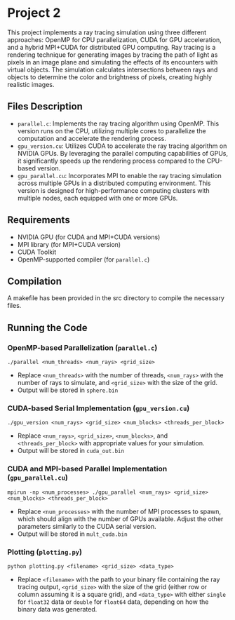 # Project 2

This project implements a ray tracing simulation using three different approaches: OpenMP for CPU parallelization, CUDA for GPU acceleration, and a hybrid MPI+CUDA for distributed GPU computing. Ray tracing is a rendering technique for generating images by tracing the path of light as pixels in an image plane and simulating the effects of its encounters with virtual objects. The simulation calculates intersections between rays and objects to determine the color and brightness of pixels, creating highly realistic images.

## Files Description

- `parallel.c`: Implements the ray tracing algorithm using OpenMP. This version runs on the CPU, utilizing multiple cores to parallelize the computation and accelerate the rendering process.
- `gpu_version.cu`: Utilizes CUDA to accelerate the ray tracing algorithm on NVIDIA GPUs. By leveraging the parallel computing capabilities of GPUs, it significantly speeds up the rendering process compared to the CPU-based version.
- `gpu_parallel.cu`: Incorporates MPI to enable the ray tracing simulation across multiple GPUs in a distributed computing environment. This version is designed for high-performance computing clusters with multiple nodes, each equipped with one or more GPUs.

## Requirements

- NVIDIA GPU (for CUDA and MPI+CUDA versions)
- MPI library (for MPI+CUDA version)
- CUDA Toolkit
- OpenMP-supported compiler (for `parallel.c`)

## Compilation

A makefile has been provided in the src directory to compile the necessary files.

## Running the Code

### OpenMP-based Parallelization (`parallel.c`)
```
./parallel <num_threads> <num_rays> <grid_size>
```
- Replace `<num_threads>` with the number of threads, `<num_rays>` with the number of rays to simulate, and `<grid_size>` with the size of the grid.
- Output will be stored in `sphere.bin`

### CUDA-based Serial Implementation (`gpu_version.cu`)
```
./gpu_version <num_rays> <grid_size> <num_blocks> <threads_per_block>
```
- Replace `<num_rays>`, `<grid_size>`, `<num_blocks>`, and `<threads_per_block>` with appropriate values for your simulation.
- Output will be stored in `cuda_out.bin`

### CUDA and MPI-based Parallel Implementation (`gpu_parallel.cu`)
```
mpirun -np <num_processes> ./gpu_parallel <num_rays> <grid_size> <num_blocks> <threads_per_block>
```
- Replace `<num_processes>` with the number of MPI processes to spawn, which should align with the number of GPUs available. Adjust the other parameters similarly to the CUDA serial version.
- Output will be stored in `mult_cuda.bin`

### Plotting (`plotting.py`)
```
python plotting.py <filename> <grid_size> <data_type>
```
- Replace `<filename>` with the path to your binary file containing the ray tracing output, `<grid_size>` with the size of the grid (either row or column assuming it is a square grid), and `<data_type>` with either `single` for `float32` data or `double` for `float64` data, depending on how the binary data was generated.